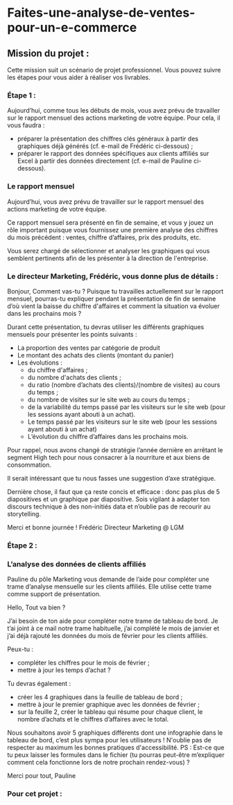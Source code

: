 # Faites-une-analyse-de-ventes-pour-un-e-commerce

## Mission du projet :
Cette mission suit un scénario de projet professionnel. Vous pouvez suivre les étapes pour vous aider à réaliser vos livrables.
### Étape 1 :
Aujourd’hui, comme tous les débuts de mois, vous avez prévu de travailler sur le rapport mensuel des actions marketing de votre équipe. 
Pour cela, il vous faudra : 
- préparer la présentation des chiffres clés généraux à partir des graphiques déjà générés (cf. e-mail de Frédéric ci-dessous) ;
- préparer le rapport des données spécifiques aux clients affiliés sur Excel à partir des données directement (cf. e-mail de Pauline ci-dessous).
### Le rapport mensuel
Aujourd’hui, vous avez prévu de travailler sur le rapport mensuel des actions marketing de votre équipe.
 
Ce rapport mensuel sera présenté en fin de semaine, et vous y jouez un rôle important puisque vous fournissez une première analyse des chiffres du mois précédent : ventes, chiffre d’affaires, prix des produits, etc. 

Vous serez chargé de sélectionner et analyser les graphiques qui vous semblent pertinents afin de les présenter à la direction de l'entreprise.
### Le directeur Marketing, Frédéric, vous donne plus de détails :
Bonjour,
Comment vas-tu ?
Puisque tu travailles actuellement sur le rapport mensuel, pourras-tu expliquer pendant la présentation de fin de semaine d’où vient la baisse du chiffre d'affaires et comment la situation va évoluer dans les prochains mois ? 

Durant cette présentation, tu devras utiliser les différents graphiques mensuels pour présenter les points suivants :

- La proportion des ventes par catégorie de produit 
- Le montant des achats des clients (montant du panier) 
- Les évolutions : 
   - du chiffre d'affaires ;
   - du nombre d'achats des clients ;
   - du ratio (nombre d’achats des clients)/(nombre de visites) au cours du temps ;
   - du nombre de visites sur le site web au cours du temps ; 
   - de la variabilité du temps passé par les visiteurs sur le site web (pour les sessions ayant abouti à un achat).
   - Le temps passé par les visiteurs sur le site web (pour les sessions ayant abouti à un achat) 
   - L’évolution du chiffre d’affaires dans les prochains mois.
 
Pour rappel, nous avons changé de stratégie l’année dernière en arrêtant le segment High tech pour nous consacrer à la nourriture et aux biens de consommation. 

Il serait intéressant que tu nous fasses une suggestion d’axe stratégique.

Dernière chose, il faut que ça reste concis et efficace : donc pas plus de 5 diapositives et un graphique par diapositive. 
Sois vigilant à adapter ton discours technique à des non-initiés data et n’oublie pas de recourir au storytelling. 

Merci et bonne journée ! 
Frédéric
Directeur Marketing @ LGM

### Étape 2 :
### L’analyse des données de clients affiliés
Pauline du pôle Marketing vous demande de l’aide pour compléter une trame d’analyse mensuelle sur les clients affiliés. Elle utilise cette trame comme support de présentation.

Hello,
Tout va bien ? 

J’ai besoin de ton aide pour compléter notre trame de tableau de bord.
Je t’ai joint à ce mail notre trame habituelle, j’ai complété  le mois de janvier et j’ai déjà rajouté les données du mois de février pour les clients affiliés. 

Peux-tu :
- compléter les chiffres pour le mois de février ;
- mettre à jour les temps d’achat ?

Tu devras également : 
- créer les 4 graphiques dans la feuille de tableau de bord ;
- mettre à jour le premier graphique avec les données de février ;
- sur la feuille 2, créer le tableau qui résume pour chaque client, le nombre d’achats et le chiffres d’affaires avec le total.
 
Nous souhaitons avoir 5 graphiques différents dont une infographie dans le tableau de bord, c’est plus sympa pour les utilisateurs ! N'oublie pas de respecter au maximum les bonnes pratiques d'accessibilité.
PS : Est-ce que tu peux laisser les formules dans le fichier (tu pourras peut-être m’expliquer comment cela fonctionne lors de notre prochain rendez-vous) ?

Merci pour tout,
Pauline

### Pour cet projet :
